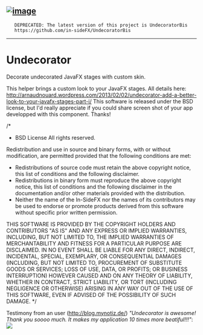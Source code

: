 <a href='https://www.aliyun.com/sale-season/2020/procurement-new-members?userCode=6vik1cql' target='_blank'>![image](https://www.vbox.top/aliyun730X233.jpg)</a>
------------------------------------------------------------------------------------------------------------
       DEPRECATED: The latest version of this project is UndecoratorBis
       https://github.com/in-sideFX/UndecoratorBis
------------------------------------------------------------------------------------------------------------

Undecorator
===========


Decorate undecorated JavaFX stages with custom skin.

This helper brings a custom look to your JavaFX stages.
All details here: http://arnaudnouard.wordpress.com/2013/02/02/undecorator-add-a-better-look-to-your-javafx-stages-part-i/
This software is released under the BSD license, but I'd really appreciate if you could share screen shot of your app developped with this component. Thanks!

/*
 * BSD License
 All rights reserved.

 Redistribution and use in source and binary forms, with or without
 modification, are permitted provided that the following conditions are met:
 * Redistributions of source code must retain the above copyright
 notice, this list of conditions and the following disclaimer.
 * Redistributions in binary form must reproduce the above copyright
 notice, this list of conditions and the following disclaimer in the
 documentation and/or other materials provided with the distribution.
 * Neither the name of the In-SideFX nor the
 names of its contributors may be used to endorse or promote products
 derived from this software without specific prior written permission.

 THIS SOFTWARE IS PROVIDED BY THE COPYRIGHT HOLDERS AND CONTRIBUTORS "AS IS" AND
 ANY EXPRESS OR IMPLIED WARRANTIES, INCLUDING, BUT NOT LIMITED TO, THE IMPLIED
 WARRANTIES OF MERCHANTABILITY AND FITNESS FOR A PARTICULAR PURPOSE ARE
 DISCLAIMED. IN NO EVENT SHALL <COPYRIGHT HOLDER> BE LIABLE FOR ANY
 DIRECT, INDIRECT, INCIDENTAL, SPECIAL, EXEMPLARY, OR CONSEQUENTIAL DAMAGES
 (INCLUDING, BUT NOT LIMITED TO, PROCUREMENT OF SUBSTITUTE GOODS OR SERVICES;
 LOSS OF USE, DATA, OR PROFITS; OR BUSINESS INTERRUPTION) HOWEVER CAUSED AND
 ON ANY THEORY OF LIABILITY, WHETHER IN CONTRACT, STRICT LIABILITY, OR TORT
 (INCLUDING NEGLIGENCE OR OTHERWISE) ARISING IN ANY WAY OUT OF THE USE OF THIS
 SOFTWARE, EVEN IF ADVISED OF THE POSSIBILITY OF SUCH DAMAGE.
 */

Testimony from an user (http://blog.mynotiz.de/) <i>"Undecorator is awesome! Thank you soooo much. It makes my application 10 times more beatiful!!!"</i>:
<img src="http://rapid-img.de/images/f26ad89b.png">
